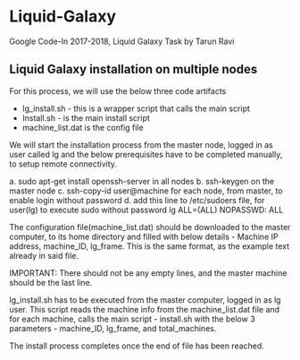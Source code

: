 # Liquid-Galaxy
Google Code-In 2017-2018, Liquid Galaxy Task by Tarun Ravi

## Liquid Galaxy installation on multiple nodes 

For this process, we will use the below three code artifacts
+ lg_install.sh - this is a wrapper script that calls the main script
+ Install.sh - is the main install script
+ machine_list.dat is the config file

We will start the installation process from the master node, logged in as user called lg and the below prerequisites have to be completed manually, to setup remote connectivity.

  a. sudo apt-get install openssh-server in all nodes
  b. ssh-keygen on the master node
  c. ssh-copy-id user@machine for each node, from master, to enable login without password
  d. add this line to /etc/sudoers file, for user(lg) to execute sudo without password
lg    ALL=(ALL) NOPASSWD: ALL

The configuration file(machine_list.dat) should be downloaded to the master computer, to its home directory and filled with below details - Machine IP address, machine_ID, lg_frame. This is the same format, as the example text already in said file. 

<aside class="warning">
IMPORTANT: There should not be any empty lines, and the master machine should be the last line.
</aside>

lg_install.sh has to be executed from the master computer, logged in as lg user. This script reads the machine info from the machine_list.dat file and for each machine, calls the main script - install.sh with the below 3 parameters - machine_ID, lg_frame, and total_machines.

The install process completes once the end of file has been reached.

